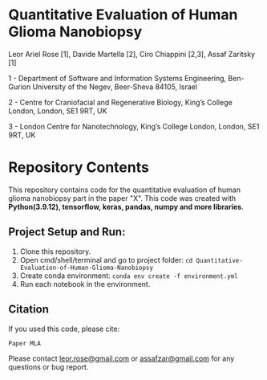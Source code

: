 # Quantitative Evaluation of Human Glioma Nanobiopsy
Leor Ariel Rose [1], Davide Martella [2], Ciro Chiappini [2,3], Assaf Zaritsky [1]

1 - Department of Software and Information Systems Engineering, Ben-Gurion University of the Negev, Beer-Sheva 84105, Israel

2 - Centre for Craniofacial and Regenerative Biology, King’s College London, London, SE1 9RT, UK

3 - London Centre for Nanotechnology, King’s College London, London, SE1 9RT, UK

# Repository Contents
This repository contains code for the quantitative evaluation of human glioma nanobiopsy part in the paper "X". This code was created with <b> Python(3.9.12), tensorflow, keras, pandas, numpy and more libraries</b>.

## Project Setup and Run:

1. Clone this repository.
2. Open cmd/shell/terminal and go to project folder: `cd Quantitative-Evaluation-of-Human-Glioma-Nanobiopsy`
3. Create conda environment: `conda env create -f environment.yml`
4. Run each notebook in the environment.

## Citation
If you used this code, please cite: 

```
Paper MLA
```

Please contact leor.rose@gmail.com or assafzar@gmail.com for any questions or bug report.
